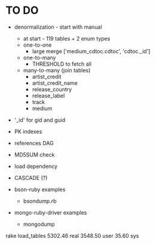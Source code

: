 # TO DO

* denormalization - start with manual
  * at start - 119 tables + 2 enum types
  * one-to-one
    * large merge
      ['medium_cdtoc.cdtoc', 'cdtoc._id']
  * one-to-many
    * THRESHOLD to fetch all
  * many-to-many (join tables)
    * artist_credit
    * artist_credit_name
    * release_country
    * release_label
    * track
    * medium
* '_id' for gid and guid
* PK indexes
* references DAG

* MD5SUM check
* load dependency

* CASCADE (?)

* bson-ruby examples
  * bsondump.rb
* mongo-ruby-driver examples
  * mongodump

rake load_tables
     5302.46 real      3548.50 user        35.60 sys
